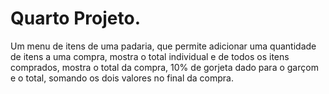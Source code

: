 # Quarto Projeto.

Um menu de itens de uma padaria, que permite adicionar uma quantidade de itens a uma compra,
mostra o total individual e de todos os itens comprados, mostra o total da compra, 10% de gorjeta
dado para o garçom e o total, somando os dois valores no final da compra.
